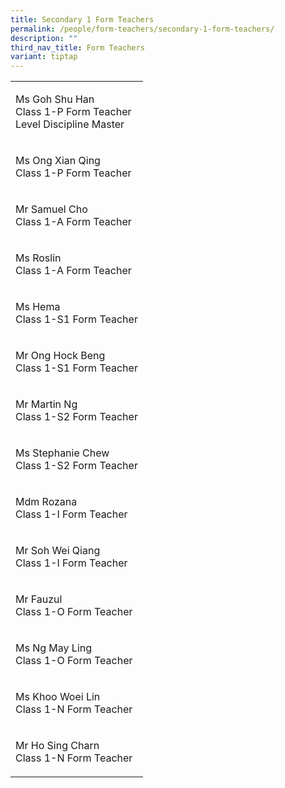 ```yaml
---
title: Secondary 1 Form Teachers
permalink: /people/form-teachers/secondary-1-form-teachers/
description: ""
third_nav_title: Form Teachers
variant: tiptap
---
```

<table>
<tbody>
<tr>
<td rowspan="1" colspan="1">
<p>Ms Goh Shu Han
<br>Class 1-P Form Teacher
<br>Level Discipline Master</p>
</td>
</tr>
<tr>
<td rowspan="1" colspan="1">
<p>Ms Ong Xian Qing
<br>Class 1-P Form Teacher</p>
</td>
</tr>
<tr>
<td rowspan="1" colspan="1">
<p>Mr Samuel Cho
<br>Class 1-A Form Teacher</p>
</td>
</tr>
<tr>
<td rowspan="1" colspan="1">
<p>Ms Roslin
<br>Class 1-A Form Teacher</p>
</td>
</tr>
<tr>
<td rowspan="1" colspan="1">
<p>Ms Hema
<br>Class 1-S1 Form Teacher</p>
</td>
</tr>
<tr>
<td rowspan="1" colspan="1">
<p>Mr Ong Hock Beng
<br>Class 1-S1 Form Teacher</p>
</td>
</tr>
<tr>
<td rowspan="1" colspan="1">
<p>Mr Martin Ng
<br>Class 1-S2 Form Teacher</p>
</td>
</tr>
<tr>
<td rowspan="1" colspan="1">
<p>Ms Stephanie Chew
<br>Class 1-S2 Form Teacher</p>
</td>
</tr>
<tr>
<td rowspan="1" colspan="1">
<p>Mdm Rozana
<br>Class 1-I Form Teacher&nbsp;</p>
</td>
</tr>
<tr>
<td rowspan="1" colspan="1">
<p>Mr Soh Wei Qiang
<br>Class 1-I Form Teacher</p>
</td>
</tr>
<tr>
<td rowspan="1" colspan="1">
<p>Mr Fauzul
<br>Class 1-O Form Teacher</p>
</td>
</tr>
<tr>
<td rowspan="1" colspan="1">
<p>Ms Ng May Ling
<br>Class 1-O Form Teacher</p>
</td>
</tr>
<tr>
<td rowspan="1" colspan="1">
<p>Ms Khoo Woei Lin
<br>Class 1-N Form Teacher</p>
</td>
</tr>
<tr>
<td rowspan="1" colspan="1">
<p>Mr Ho Sing Charn
<br>Class 1-N Form Teacher</p>
</td>
</tr>
</tbody>
</table>
<p></p>